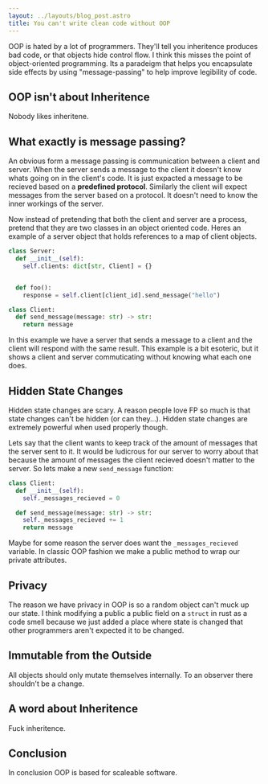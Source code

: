```yaml
---
layout: ../layouts/blog_post.astro
title: You can't write clean code without OOP
---
```


OOP is hated by a lot of programmers. They'll tell you inheritence
produces bad code, or that objects hide control flow. I think this
misses the point of object-oriented programming. Its a paradeigm
that helps you encapsulate side effects by using "message-passing"
to help improve legibility of code.

## OOP isn't about Inheritence
Nobody likes inheritene.


## What exactly is message passing?
An obvious form a message passing is communication between a client
and server. When the server sends a message to the client it doesn't know
whats going on in the client's code. It is just expacted a message to
be recieved based on a **predefined protocol**. Similarly the client
will expect messages from the server based on a protocol. It doesn't
need to know the inner workings of the server.

Now instead of pretending that both the client and server are a process, 
pretend that they are two classes in an object oriented code. Heres an
example of a server object that holds references to a map of client
objects.


```python
class Server:
  def __init__(self):
    self.clients: dict[str, Client] = {}


  def foo():
    response = self.client[client_id].send_message("hello")

class Client:
  def send_message(message: str) -> str:
    return message
```

In this example we have a server that sends a message to a client
and the client will respond with the same result. This example is a
bit esoteric, but it shows a client and server commuticating without
knowing what each one does.

## Hidden State Changes
Hidden state changes are scary. A reason people love FP so much is
that state changes can't be hidden (or can they...). Hidden state
changes are extremely powerful when used properly though.

Lets say that the client wants to keep track of the amount of messages
that the server sent to it. It would be ludicrous for our server to
worry about that because the amount of messages the client recieved
doesn't matter to the server. So lets make a new `send_message` function:

```python
class Client:
  def __init__(self):
    self._messages_recieved = 0

  def send_message(message: str) -> str:
    self._messages_recieved += 1
    return message
```

Maybe for some reason the server does want the `_messages_recieved` variable.
In classic OOP fashion we make a public method to wrap our private
attributes.

## Privacy
The reason we have privacy in OOP is so a random object can't muck up
our state. I think modifying a public a public field on a `struct` in
rust as a code smell because we just added a place where state is
changed that other programmers aren't expected it to be changed.

## Immutable from the Outside
All objects should only mutate themselves internally. To an observer there
shouldn't be a change.


## A word about Inheritence
Fuck inheritence.


## Conclusion
In conclusion OOP is based for scaleable software.
